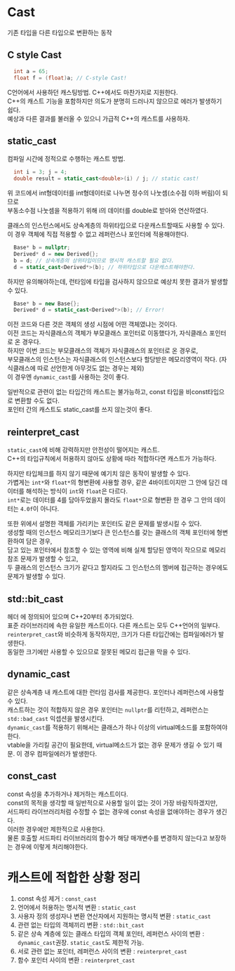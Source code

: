 # Cast
기존 타입을 다른 타입으로 변환하는 동작

## C style Cast
```cpp
  int a = 65;
  float f = (float)a; // C-style Cast!
```
C언어에서 사용하던 캐스팅방법. C++에서도 마찬가지로 지원한다.<br/>
C++의 캐스트 기능을 포함하지만 의도가 분명히 드러나지 않으므로 에러가 발생하기 쉽다.<br/>
예상과 다른 결과를 불러올 수 있으니 가급적 C++의 캐스트를 사용하자.

## static_cast
컴파일 시간에 정적으로 수행하는 캐스트 방법. <br/>
```cpp
  int i = 3; j = 4;
  double result = static_cast<double>(i) / j; // static cast!
```
위 코드에서 int형데이터를 int형데이터로 나누면 정수의 나눗셈(소수점 이하 버림)이 되므로 <br/>
부동소수점 나눗셈을 적용하기 위해 i의 데이터를 double로 받아와 연산하였다. <br/>

클래스의 인스턴스에서도 상속계층의 하위타입으로 다운캐스트할때도 사용할 수 있다. <br/>
이 경우 객체에 직접 적용할 수 없고 레퍼런스나 포인터에 적용해야한다.
```cpp
  Base* b = nullptr;
  Derived* d = new Derived{};
  b = d; // 상속계층의 상위타입이므로 명시적 캐스트할 필요 없다.
  d = static_cast<Derived*>(b); // 하위타입으로 다운캐스트해야한다.
```
하지만 유의해야하는데, 런타임에 타입을 검사하지 않으므로 예상치 못한 결과가 발생할 수 있다. <br/>
```cpp
  Base* b = new Base{};
  Derived* d = static_cast<Derived*>(b); // Error!
```
이전 코드와 다른 것은 객체의 생성 시점에 어떤 객체였냐는 것이다. <br/>
이전 코드는 자식클래스의 객체가 부모클래스 포인터로 이동했다가, 자식클래스 포인터로 온 경우다.<br/>
하지만 이번 코드는 부모클래스의 객체가 자식클래스의 포인터로 온 경우로,<br/>
부모클래스의 인스턴스는 자식클래스의 인스턴스보다 할당받은 메모리영역이 작다. (자식클래스에 따로 선언한게 아무것도 없는 경우는 제외)<br/>
이 경우엔 ```dynamic_cast```를 사용하는 것이 좋다.

일반적으로 관련이 없는 타입간의 캐스트는 불가능하고, const 타입을 비const타입으로 변환할 수도 없다.<br/>
포인터 간의 캐스트도 static_cast를 쓰지 않는것이 좋다.

## reinterpret_cast
```static_cast```에 비해 강력하지만 안전성이 떨어지는 캐스트.<br/>
C++의 타입규칙에서 허용하지 않아도 상황에 따라 적합하다면 캐스트가 가능하다.<br/>

하지만 타입체크를 하지 않기 때문에 예기치 않은 동작이 발생할 수 있다. <br/>
가볍게는 ```int*```와 ```float*```의 형변환에 사용할 경우, 같은 4바이트이지만 그 안에 담긴 데이터를 해석하는 방식이 ```int```와 ```float```은 다르다. <br/>
```int*```로는 데이터를 4를 담아두었을지 몰라도 ```float*```으로 형변환 한 경우 그 안의 데이터는 ```4.0f```이 아니다.<br/>

또한 위에서 설명한 객체를 가리키는 포인터도 같은 문제를 발생시킬 수 있다.<br/>
생성할 때의 인스턴스 메모리크기보다 큰 인스턴스를 갖는 클래스의 객체 포인터에 형변환하여 담은 경우,<br/>
담고 있는 포인터에서 참조할 수 있는 영역에 비해 실제 할당된 영역이 작으므로 메모리 참조 문제가 발생할 수 있고,<br/>
두 클래스의 인스턴스 크기가 같다고 할지라도 그 인스턴스의 멤버에 접근하는 경우에도 문제가 발생할 수 있다.

## std::bit_cast
헤더 <bit>에 정의되어 있으며 C++20부터 추가되었다.<br/>
표준 라이브러리에 속한 유일한 캐스트이다. 다른 캐스트는 모두 C++언어의 일부다.<br/>
```reinterpret_cast```와 비슷하게 동작하지만, 크기가 다른 타입간에는 컴파일에러가 발생한다.<br/>
동일한 크기에만 사용할 수 있으므로 잘못된 메모리 접근을 막을 수 있다.

## dynamic_cast
같은 상속계층 내 캐스트에 대한 런타임 검사를 제공한다. 포인터나 레퍼런스에 사용할 수 있다.<br/>
캐스트하는 것이 적합하지 않은 경우 포인터는 ```nullptr```를 리턴하고, 레퍼런스는 ```std::bad_cast``` 익셉션을 발생시킨다.<br/>
```dynamic_cast```를 적용하기 위해서는 클래스가 하나 이상의 virtual메소드를 포함하여야한다.<br/>
vtable을 가리킬 공간이 필요한데, virtual메소드가 없는 경우 문제가 생길 수 있기 때문. 이 경우 컴파일에러가 발생한다.

## const_cast
const 속성을 추가하거나 제거하는 캐스트이다.<br/>
const의 목적을 생각할 때 일반적으로 사용할 일이 없는 것이 가장 바람직하겠지만,<br/>
서드파티 라이브러리처럼 수정할 수 없는 경우에 const 속성을 없애야하는 경우가 생긴다.<br/>
이러한 경우에만 제한적으로 사용한다.<br/>
물론 호출할 서드파티 라이브러리의 함수가 해당 매개변수를 변경하지 않는다고 보장하는 경우에 이렇게 처리해야한다.

# 캐스트에 적합한 상황 정리
1. const 속성 제거 : ```const_cast```
2. 언어에서 허용하는 명시적 변환 : ```static_cast```
3. 사용자 정의 생성자나 변환 연산자에서 지원하는 명시적 변환 : ```static_cast```
4. 관련 없는 타입의 객체끼리 변환 : ```std::bit_cast```
5. 같은 상속 계층에 있는 클래스 타입의 객체 포인터, 레퍼런스 사이의 변환 : ```dynamic_cast```권장. ```static_cast```도 제한적 가능.
6. 서로 관련 없는 포인터, 레퍼런스 사이의 변환 : ```reinterpret_cast```
7. 함수 포인터 사이의 변환 : ```reinterpret_cast```
